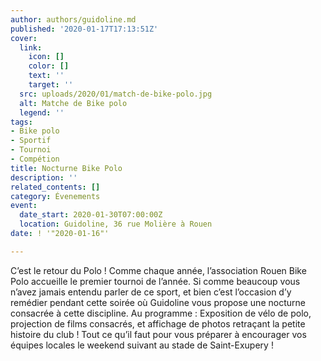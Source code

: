 ```yaml
---
author: authors/guidoline.md
published: '2020-01-17T17:13:51Z'
cover:
  link:
    icon: []
    color: []
    text: ''
    target: ''
  src: uploads/2020/01/match-de-bike-polo.jpg
  alt: Matche de Bike polo
  legend: ''
tags:
- Bike polo
- Sportif
- Tournoi
- Compétion
title: Nocturne Bike Polo
description: ''
related_contents: []
category: Évenements
event:
  date_start: 2020-01-30T07:00:00Z
  location: Guidoline, 36 rue Molière à Rouen
date: ! '"2020-01-16"'

---
```

C’est le retour du Polo ! Comme chaque année, l’association Rouen Bike Polo accueille le premier tournoi de l’année. Si comme beaucoup vous n’avez jamais entendu parler de ce sport, et bien c’est l’occasion d’y remédier pendant cette soirée où Guidoline vous propose une nocturne consacrée à cette discipline. Au programme : Exposition de vélo de polo, projection de films consacrés, et affichage de photos retraçant la petite histoire du club ! Tout ce qu’il faut pour vous préparer à encourager vos équipes locales le weekend suivant au stade de Saint-Exupery !